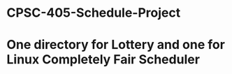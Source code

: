 # CPSC-405-Schedule-Project
# One directory for Lottery and one for Linux Completely Fair Scheduler
